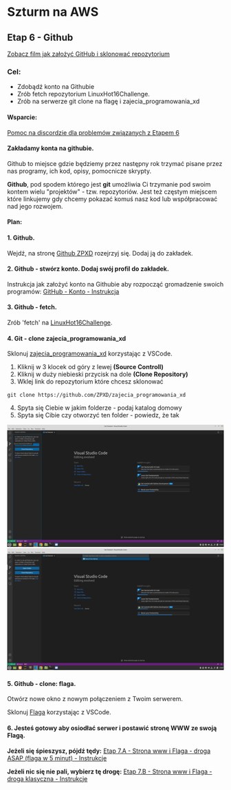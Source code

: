# Szturm na AWS

## Etap 6 - Github

[Zobacz film jak założyć GitHub i sklonować repozytorium](http://bityl.pl/0CeeF)

### Cel:
- Zdobądź konto na Githubie
- Zrób fetch repozytorium LinuxHot16Challenge.
- Zrób na serwerze git clone na flagę i zajecia_programowania_xd


#### Wsparcie:

[Pomoc na discordzie dla problemów związanych z Etapem 6](https://discord.gg/TFTJkAPDD7)


#### Zakładamy konta na githubie.

Github to miejsce gdzie będziemy przez następny rok trzymać pisane przez nas programy, ich kod, opisy, pomocnicze skrypty. 

**Github**, pod spodem którego jest **git** umożliwia Ci trzymanie pod swoim kontem wielu "projektów" - tzw. repozytoriów.
Jest też częstym miejscem które linkujemy gdy chcemy pokazać komuś nasz kod lub współpracować nad jego rozwojem.


#### Plan:
	
#### 1. Github. 

Wejdź, na stronę [Github ZPXD](https://github.com/ZPXD) rozejrzyj się. 
Dodaj ją do zakładek.

#### 2. Github - stwórz konto. Dodaj swój profil do zakładek.
Instrukcja jak założyć konto na Githubie aby rozpocząć gromadzenie swoich programów:
[GitHub - Konto - Instrukcja](http://bityl.pl/ddkCX)

#### 3. Github - fetch.
Zrób 'fetch' na [LinuxHot16Challenge](https://github.com/ZPXD/LinuxHot16Challenge).

#### 4. Git - clone zajecia_programowania_xd

Sklonuj [zajecia_programowania_xd](https://github.com/ZPXD/zajecia_programowania_xd)  korzystając z VSCode. 


1. Kliknij w 3 klocek od góry z lewej **(Source Controll)**
2. Kliknij w duży niebieski przycisk na dole **(Clone Repository)**
3. Wklej link do repozytorium które chcesz sklonować
```
git clone https://github.com/ZPXD/zajecia_programowania_xd
```
4. Spyta się Ciebie w jakim folderze - podaj katalog domowy
5. Spyta się Cibie czy otworzyć ten folder - powiedz, że tak

![git_clone1.png](foty_do_instrukcji/git_clone1.png)
![git_clone_2.png](foty_do_instrukcji/git_clone_2.png)

#### 5. Github - clone: flaga.

Otwórz nowe okno z nowym połączeniem z Twoim serwerem.

Sklonuj [Flaga](https://github.com/ZPXD/flaga) korzystając z VSCode. 

#### 6. Jesteś gotowy aby osiodłać serwer i postawić stronę WWW ze swoją Flagą.

 
**Jeżeli się śpieszysz, pójdź tędy:** [Etap 7.A - Strona www i Flaga - droga ASAP (flaga w 5 minut) - Instrukcje]( http://bityl.pl/o7IM4)

**Jeżeli nic się nie pali, wybierz tę drogę:** [Etap 7.B - Strona www i Flaga - droga klasyczna - Instrukcje]( http://bityl.pl/BcfxJ)
